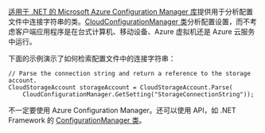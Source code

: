 [适用于 .NET 的 Microsoft Azure Configuration Manager 库](https://www.nuget.org/packages/Microsoft.WindowsAzure.ConfigurationManager/)提供用于分析配置文件中连接字符串的类。[CloudConfigurationManager 类](https://msdn.microsoft.com/zh-cn/library/azure/mt634650.aspx)分析配置设置，而不考虑客户端应用程序是在台式计算机、移动设备、Azure 虚拟机还是 Azure 云服务中运行。

下面的示例演示了如何检索配置文件中的连接字符串：

    // Parse the connection string and return a reference to the storage account.
    CloudStorageAccount storageAccount = CloudStorageAccount.Parse(
		CloudConfigurationManager.GetSetting("StorageConnectionString"));

不一定要使用 Azure Configuration Manager。还可以使用 API，如 .NET Framework 的 [ConfigurationManager 类](https://msdn.microsoft.com/zh-cn/library/system.configuration.configurationmanager.aspx)。

<!---HONumber=Mooncake_0516_2016-->